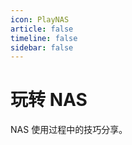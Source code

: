 ```yaml
---
icon: PlayNAS
article: false
timeline: false
sidebar: false
---
```


# 玩转 NAS

NAS 使用过程中的技巧分享。

<Catalog base='/PlayNAS/' level=1 />
